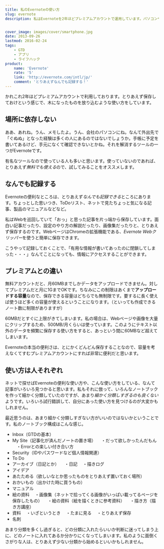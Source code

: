 ```yaml
---
title: 私のEvernoteの使い方
slug: evernote
description: 私はEvernoteを2年ほどプレミアムアカウントで運用しています。パソコンやスマートフォンなど、媒体を選ばずに使えるのが便利です。まだ使ったことがない人は無料でも利用できるので、試しに使ってみてはどうでしょうか。


cover_image: images/cover/smartphone.jpg
date: 2013-09-26
lastmod: 2016-02-24
tags: 
    - GTD
    - アプリ
    - ライフハック
product:
    name: 'Evernote'
    rate: '5'
    link: 'http://evernote.com/intl/jp/'
    comment: 'とりあえずなんでも記録する！'
---
```


かれこれ2年ほどプレミアムアカウントで利用しております。とりあえず保存しておけという感じで、木になったものを放り込むような使い方をしています。


## 場所に依存しない


ああ、あれね。うん、メモしたよ。うん、会社のパソコンにね。なんて外出先で「ぐぬぬ」となった経験は多くの人にあるのではないでしょうか。手帳に予定を書いてあるけど、手元になくて確認できないとかね。それを解消するツールの一つがEvernoteです。

有名なツールなので使っている人も多いと思います。使っていないのであれば、とりあえず<em>無料でも使える</em>ので、試してみることをオススメします。


## なんでも記録する


Evernoteの便利なところは、とりあえず<em>なんでも記録できる</em>ところにあります。ちょっとした思いつき、ToDoリスト、ネットで見たちょっと気になる記事、製品のマニュアルなどなど。

私はWebを巡回していて「おっ」と思った記事を片っ端から保存しています。面白い記事だったり、設定のやり方の解説だったり、画像集だったりと、とりあえず保存するのです。WebページはChromeの拡張機能である、<em>Evernote Webクリッパー</em>を使うと簡単に保存できます。

こうやって記録しておくことで、「有用な情報が書いてあったのに閉鎖してしまった・・・」なんてことになっても、情報にアクセスすることができます。


## プレミアムとの違い


無料アカウントだと、月60MBまでしかデータをアップロードできません。対してプレミアムだと月に1GまでOKです。ちなみにこの制限はあくまで<strong>アップロードする容量</strong>なので、保存できる容量はどちらでも無制限です。要するに長く使えば使うほど多くの容量が使えるということになります。（といっても作成できるノート数に制限がありますが）

60MBだとすぐに上限がきてしまいます。私の場合は、Webページや画像を大量にクリップするため、500MB/月くらいは使っています。このようにテキスト以外のデータを頻繁に保存する使い方をすると、あっという間に60MBなど超えてしまいます。

Evernoteの本当の便利さは、とにかくどんどん保存することなので、容量を考えなくてすむプレミアムアカウントにすれば非常に便利だと思います。


## 使い方は人それぞれ


ネットで探せばEvernoteの便利な使い方や、こんな使い方をしている、なんて記事がいろいろ見つかると思います。私もそれに倣って、いろんなノートブックを作って細かく分類していたのですが、あまり<em>細かく分類しすぎるのも良くない</em>ようです。いろいろ試行錯誤して、自分にあった使い方を見つけるのが大変かもしれません。

最近思うのは、あまり細かく分類しすぎない方がいいのではないかということです。私のノートブック構成はこんな感じ。

<ul>
<li>Inbox（GTDの基本）</li>
<li>My Site（記事化が済んだノートの置き場）
　・だって欲しかったんだもん
　・Errorとの楽しい付き合い方</li>
<li>Security（IDやパスワードなど個人情報関連）</li>
<li>To Do</li>
<li>アーカイブ（日記とか）
　・日記
　・描きログ</li>
<li>アイデア</li>
<li>あたためる（欲しいなとか思ったものをとりあえず置いておく場所）</li>
<li>おかいもの（出かけた時に買うもの）</li>
<li>マニュアル</li>
<li>絵の資料
　・画像集（ネットで拾ってくる画像がいっぱい載ってるページを保存したもの）
　・絵の資料（絵を描くときに参考資料）
　・描き方（描き方講座）</li>
<li>資料
　・いざというとき
　・たまに見る
　・とりあえず保存</li>
<li>名刺</li>
</ul>
あまり分類を多くし過ぎると、どの分類に入れたらいいか判断に迷ってしまう上に、どのノートに入れてあるか分かりにくなってしまいます。私のように面倒くさがりな人は、とりあえず少ない分類から始めるといいかもしれません。


  